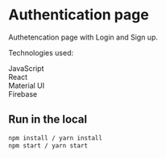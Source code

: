 # Authentication page

Authetencation page with Login and Sign up.

Technologies used:

JavaScript  
React  
Material UI  
Firebase  


## Run in the local

```bash
npm install / yarn install
npm start / yarn start
```

